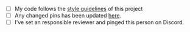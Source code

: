 - [ ] My code follows the [style guidelines](https://github.com/LiU-SeeGoals/wiki/wiki/1.1.-Processes-&-Standards#seegoal---firmware-standard) of this project
- [ ] Any changed pins has been updated [here](https://docs.google.com/spreadsheets/d/17flA5LpzrT9rnQsaOT9ELM54TsmUrEBT-gppVunidXE/edit#gid=0).
- [ ] I've set an responsible reviewer and pinged this person on Discord.
